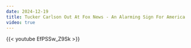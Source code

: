 ```yaml
---
date: 2024-12-19
title: Tucker Carlson Out At Fox News - An Alarming Sign For America
video: true
---
```



{{< youtube EfPSSw_Z9Sk >}}
